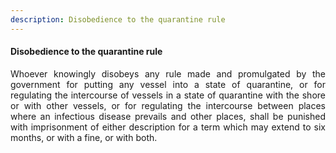 ```yaml
---
description: Disobedience to the quarantine rule
---
```


#### Disobedience to the quarantine rule
<div style="text-align: justify">

Whoever knowingly disobeys any rule made and promulgated by the government for putting any vessel into a state of quarantine, or for regulating the intercourse of vessels in a state of quarantine with the shore or with other vessels, or for regulating the intercourse between places where an infectious disease prevails and other places, shall be punished with imprisonment of either description for a term which may extend to six months, or with a fine, or with both.

</div>
